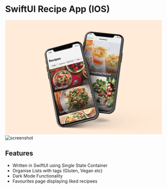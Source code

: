 # SwiftUI Recipe App (IOS) 


![](https://raw.githubusercontent.com/dhruvshah8/Recipe-IOS-App/master/Recipes%20Mockup.jpg)
![screenshot](https://github.com/mecid/swiftui-recipes-app/blob/master/Image.PNG?raw=true)

## Features 
* Written in SwiftUI using Single State Container 
* Organise Lists with tags (Gluten, Vegan etc) 
* Dark Mode Functionality 
* Favourites page displaying liked recipees  
